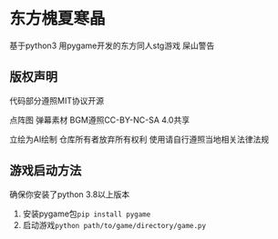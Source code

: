 # 东方槐夏寒晶
基于python3 用pygame开发的东方同人stg游戏 屎山警告

## 版权声明
代码部分遵照MIT协议开源

点阵图 弹幕素材 BGM遵照CC-BY-NC-SA 4.0共享

立绘为AI绘制 仓库所有者放弃所有权利 使用请自行遵照当地相关法律法规

## 游戏启动方法
确保你安装了python 3.8以上版本

1. 安装pygame包`pip install pygame`
2. 启动游戏`python path/to/game/directory/game.py`
